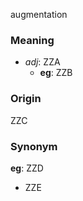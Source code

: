 augmentation
### Meaning
+ _adj_: ZZA
    + __eg__: ZZB

### Origin

ZZC

### Synonym

__eg__: ZZD

+ ZZE


